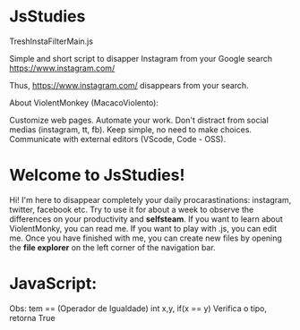 # JsStudies

TreshInstaFilterMain.js

Simple and short script to disapper Instagram from your Google search https://www.instagram.com/ 

Thus, https://www.instagram.com/ disappears from your search.

About ViolentMonkey (MacacoViolento): 

Customize web pages. 
Automate your work. 
Don't distract from social medias (instagram, tt, fb).
Keep simple, no need to make choices. Communicate with external editors (VScode, Code - OSS).

# Welcome to JsStudies!

Hi! I'm here to disappear completely your daily procarastinations: instagram, twitter, facebook etc.
Try to use it for about a week to observe the differences on your productivity and **selfsteam**. 
If you want to learn about ViolentMonky, you can read me. 
If you want to play with .js, you can edit me. 
Once you have finished with me, you can create new files by opening the **file explorer** on the left corner of the navigation bar.

# JavaScript:

Obs: tem == (Operador de Igualdade)
int x,y, 
if(x == y)
Verifica o tipo, retorna True